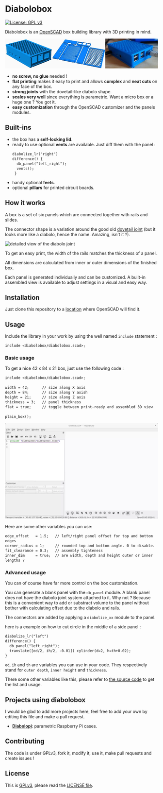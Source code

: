 # Diabolobox

[![License: GPL v3](https://img.shields.io/badge/License-GPLv3-blue.svg)](https://www.gnu.org/licenses/gpl-3.0)

Diabolobox is an [OpenSCAD](https://openscad.org/) box building library with 3D printing in mind.

![three pictures illustrating a raspberry pi case design and printed result](img/diabolobox_steps.webp "pimped diabolobox : a Raspberry Pi case")

* **no screw, no glue** needed !
* **flat printing** makes it easy to print and allows **complex** and **neat cuts** on any face of the box.
* **strong joints** with the dovetail-like diabolo shape.
* **scales very well** since everything is parametric. Want a micro box or a huge one ? You got it.
* **easy customization** through the OpenSCAD customizer and the panels modules.

## Built-ins
* the box has a **self-locking lid**.
* ready to use optional **vents** are available. Just diff them with the panel :
   ```openscad
   diabolize_lr("right")
   difference() {
     db_panel("left_right");
	 vents();
    }
	```	
* handy optional **feets**.
* optional **pillars** for printed circuit boards.

## How it works
A box is a set of six panels which are connected together with rails and slides.

The connector shape is a variation around the good old [dovetail joint](https://en.wikipedia.org/wiki/Dovetail_joint) (but it looks more like a diabolo, hence the name. Amazing, isn't it ?).

![detailed view of the diabolo joint](img/diabolo_joint.png "the diabolo joint")

To get an easy print, the width of the rails matches the thickness of a panel. 

All dimensions are calculated from inner or outer dimensions of the finished box.

Each panel is generated individually and can be customized. 
A built-in assembled view is available to adjust settings in a visual and easy way.

## Installation
Just clone this repository to a [location](https://en.wikibooks.org/wiki/OpenSCAD_User_Manual/Libraries) where OpenSCAD will find it.
## Usage
Include the library in your work by using the well named `include` statement :
```openscad
include <diabolobox/diabolobox.scad>;
```
### Basic usage
To get a nice 42 x 84 x 21 box, just use the following code :

```openscad
include <diabolobox/diabolobox.scad>;

width = 42;      // size along X axis
depth = 84;      // size along Y axish
height = 21;     // size along Z axis
thickness = 3;   // panel thickness
flat = true;     // toggle between print-ready and assembled 3D view

plain_box();
```

![capture of build a simple box in OpenSCAD](img/dbox_basic.webp)

Here are some other variables you can use:
```openscad
edge_offset   = 1.5;   // left/right panel offset for top and bottom edges
corner_radius = 1;     // rounded top and bottom angle. 0 to disable.
fit_clearance = 0.3;   // assembly tighteness
inner_dim     = true;  // are width, depth and height outer or inner lengths ?
```

### Advanced usage
You can of course have far more control on the box customization.

You can generate a blank panel with the `db_panel` module. 
A blank panel does not have the diabolo joint system attached to it. Why not ? Because this is a convenient way to add or substract volume to the panel without bother with calculating offset due to the diabolo and rails.

The connectors are added by applying a `diabolize_xx` module to the panel.

here is a example on how to cut circle in the middle of a side panel :

```openscad
diabolize_lr("left")
difference() {
  db_panel("left_right");
  translate([od/2, ih/2, -0.01]) cylinder(d=2, h=th+0.02);
}
```
`od`, `ih` and `th` are variables you can use in your code.
They respectively stand for `outer depth`, `inner height` and `thickness`.

There some other variables like this, please refer to [the source code](diabolobox.scad) to get the list and usage. 


## Projects using diabolobox

I would be glad to add more projects here, feel free to add your own by editing this file and make a pull request.
* **[Diabolopi](https://github.com/ptitluc/diabolopi/)**: parametric Raspberry Pi cases.

## Contributing
 
The code is under GPLv3, fork it, modify it, use it, make pull requests and create issues !

## License
This is [GPLv3](https://www.gnu.org/licenses/gpl-3.0), please read the [LICENSE file](LICENSE).
 
